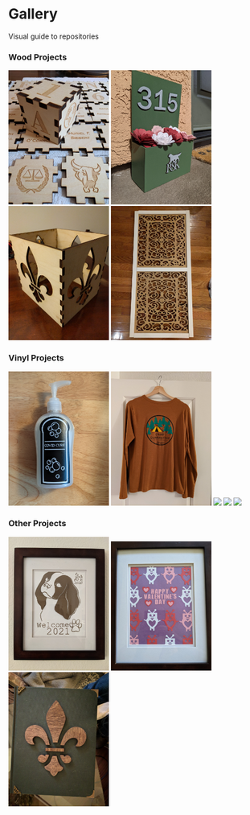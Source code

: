 # Gallery
Visual guide to repositories

### Wood Projects

<a href="https://github.com/RebeccaOC/Wood_Blocks"><img width="200px" src="BabyBlocks.jpg" ></a>
<a href="https://github.com/RebeccaOC/Wood_AddressSign"><img width="200px" src="AddressPlanter.jpg" ></a>
<a href="https://github.com/RebeccaOC/Wood_FDLPlanter"><img width="200px" src="FDLplanter.jpg" ></a>
<a href="https://github.com/RebeccaOC/Wood_WindowShade"><img width="200px" src="WindowShade.jpg" ></a>

### Vinyl Projects

<a href="https://github.com/RebeccaOC/Vinyl_SoapLabels"><img width="200px" src="SoapLabel.jpg" ></a>
<a href="https://github.com/RebeccaOC/Vinyl_CampShirt"><img width="200px" src="CampShirt.jpg" ></a>
<a href="https://github.com/RebeccaOC/Vinyl_SizeTestingStickers"><img width="200px" src="HTVTestCavalier.jpg" ></a>
<a href="https://github.com/RebeccaOC/Treadmill"><img width="200px" src="Treadmill.jpg" ></a>
<a href="https://github.com/RebeccaOC/Vinyl_ServingTray"><img width="200px" src="ServingTray.jpg" ></a>

### Other Projects

<a href="https://github.com/RebeccaOC/NewYears_2020"><img width="200px" src="NewYears.jpg" ></a>
<a href="https://github.com/RebeccaOC/NewYears_2020"><img width="200px" src="Valentines2021.jpg" ></a>
<a href="https://github.com/RebeccaOC/NewYears_2020"><img width="200px" src="FDLBook.jpg" ></a>
